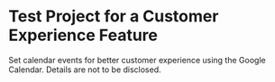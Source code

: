 # Test Project for a Customer Experience Feature

Set calendar events for better customer experience using the Google Calendar. Details are not to be disclosed.
